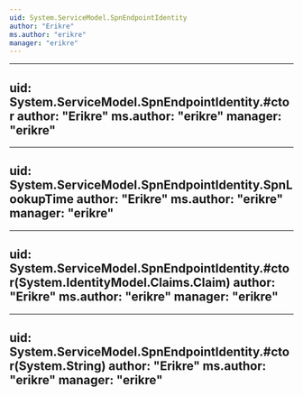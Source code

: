 ```yaml
---
uid: System.ServiceModel.SpnEndpointIdentity
author: "Erikre"
ms.author: "erikre"
manager: "erikre"
---
```


---
uid: System.ServiceModel.SpnEndpointIdentity.#ctor
author: "Erikre"
ms.author: "erikre"
manager: "erikre"
---

---
uid: System.ServiceModel.SpnEndpointIdentity.SpnLookupTime
author: "Erikre"
ms.author: "erikre"
manager: "erikre"
---

---
uid: System.ServiceModel.SpnEndpointIdentity.#ctor(System.IdentityModel.Claims.Claim)
author: "Erikre"
ms.author: "erikre"
manager: "erikre"
---

---
uid: System.ServiceModel.SpnEndpointIdentity.#ctor(System.String)
author: "Erikre"
ms.author: "erikre"
manager: "erikre"
---
